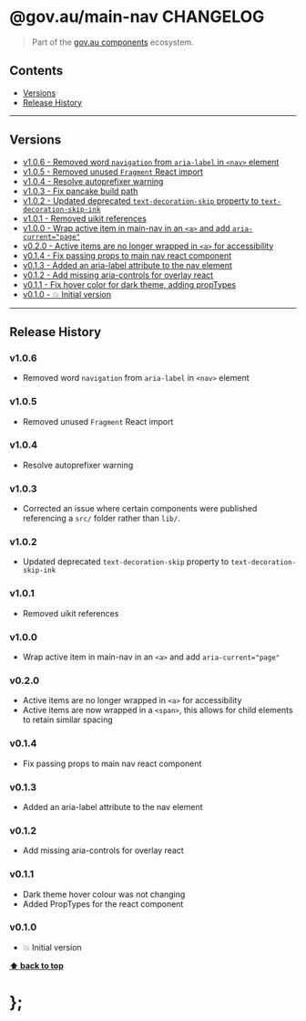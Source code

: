 @gov.au/main-nav CHANGELOG
======================

> Part of the [gov.au components](https://github.com/govau/design-system-components/) ecosystem.


## Contents

* [Versions](#install)
* [Release History](#release-history)


----------------------------------------------------------------------------------------------------------------------------------------------------------------


## Versions

* [v1.0.6 - Removed word `navigation` from `aria-label` in `<nav>` element](#v106)
* [v1.0.5 - Removed unused `Fragment` React import](#v105)
* [v1.0.4 - Resolve autoprefixer warning](#v104)
* [v1.0.3 - Fix pancake build path](#v103)
* [v1.0.2 - Updated deprecated `text-decoration-skip` property to `text-decoration-skip-ink`](#v102)
* [v1.0.1 - Removed uikit references](#v101)
* [v1.0.0 - Wrap active item in main-nav in an `<a>` and add `aria-current="page"`](#v100)
* [v0.2.0 - Active items are no longer wrapped in `<a>` for accessibility](#v020)
* [v0.1.4 - Fix passing props to main nav react component](#v014)
* [v0.1.3 - Added an aria-label attribute to the nav element](#v013)
* [v0.1.2 - Add missing aria-controls for overlay react](#v012)
* [v0.1.1 - Fix hover color for dark theme, adding propTypes](#v011)
* [v0.1.0 - 💥 Initial version](#v010)


----------------------------------------------------------------------------------------------------------------------------------------------------------------


## Release History

### v1.0.6

- Removed word `navigation` from `aria-label` in `<nav>` element


### v1.0.5

- Removed unused `Fragment` React import


### v1.0.4

- Resolve autoprefixer warning


### v1.0.3

- Corrected an issue where certain components were published referencing a `src/` folder rather than `lib/`.


### v1.0.2

- Updated deprecated `text-decoration-skip` property to `text-decoration-skip-ink`


### v1.0.1

- Removed uikit references


### v1.0.0

- Wrap active item in main-nav in an `<a>` and add `aria-current="page"`


### v0.2.0

- Active items are no longer wrapped in `<a>` for accessibility
- Active items are now wrapped in a `<span>`, this allows for child elements to retain similar spacing


### v0.1.4 

- Fix passing props to main nav react component


### v0.1.3

- Added an aria-label attribute to the nav element


### v0.1.2

- Add missing aria-controls for overlay react


### v0.1.1

- Dark theme hover colour was not changing
- Added PropTypes for the react component


### v0.1.0

- 💥 Initial version


**[⬆ back to top](#contents)**


# };
